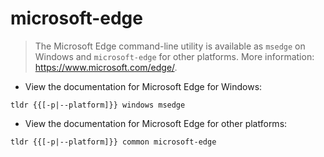 # microsoft-edge

> The Microsoft Edge command-line utility is available as `msedge` on Windows and `microsoft-edge` for other platforms.
> More information: <https://www.microsoft.com/edge/>.

- View the documentation for Microsoft Edge for Windows:

`tldr {{[-p|--platform]}} windows msedge`

- View the documentation for Microsoft Edge for other platforms:

`tldr {{[-p|--platform]}} common microsoft-edge`
